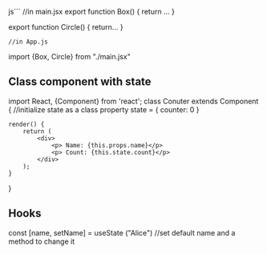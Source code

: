 js```
//in main.jsx
export function Box() {
return ...
}

export function Circle() {
return...
}

    //in App.js

import {Box, Circle} from "./main.jsx"

## Class component with state

import React, {Component} from 'react';
class Conuter extends Component {
//initialize state as a class property
state = {
counter: 0
}

    render() {
        return (
            <div>
                <p> Name: {this.props.name}</p>
                <p> Count: {this.state.count}</p>
            </div>
        );
    }

}

## Hooks

const [name, setName] = useState ("Alice") //set default name and a method to change it
